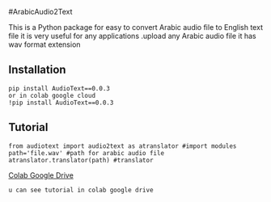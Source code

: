 #ArabicAudio2Text 

This is a Python package for easy to convert Arabic audio file to English text file
it is very useful for any  applications .upload any Arabic audio file it has wav format extension

## Installation

```
pip install AudioText==0.0.3
or in colab google cloud
!pip install AudioText==0.0.3

```

## Tutorial
```
from audiotext import audio2text as atranslator #import modules
path='file.wav' #path for arabic audio file
atranslator.translator(path) #translator

```

[Colab Google Drive](https://colab.research.google.com/drive/11bKEh1IRN7mQZgTuCpx_RLGwWJKlTO1X?usp=sharing)
```
u can see tutorial in colab google drive

```

